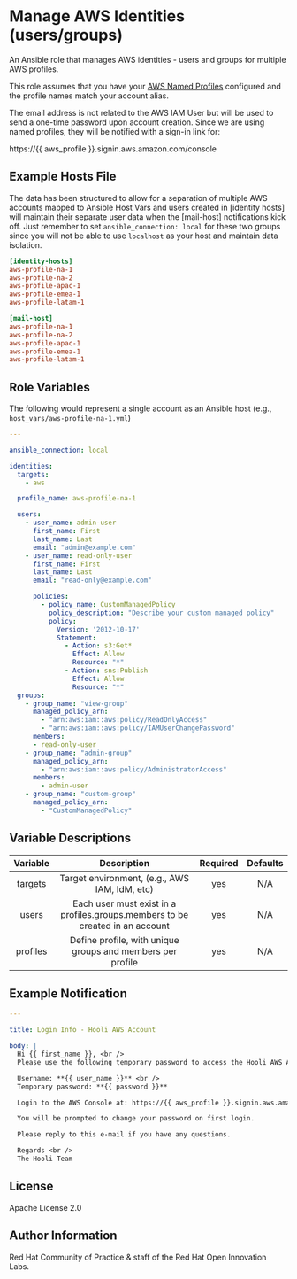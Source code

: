 Manage AWS Identities (users/groups)
==========================================

An Ansible role that manages AWS identities - users and groups for multiple AWS profiles.

This role assumes that you have your [AWS Named Profiles](https://docs.aws.amazon.com/cli/latest/userguide/cli-configure-profiles.html) configured and the profile names match your account alias.

The email address is not related to the AWS IAM User but will be used to send a one-time password upon account creation. Since we are using named profiles, they will be notified with a sign-in link for:

https://{{ aws_profile }}.signin.aws.amazon.com/console

Example Hosts File
------------------

The data has been structured to allow for a separation of multiple AWS accounts mapped to Ansible Host Vars and users created in [identity hosts] will maintain their separate user data when the [mail-host] notifications kick off. Just remember to set `ansible_connection: local` for these two groups since you will not be able to use `localhost` as your host and maintain data isolation.

```ini
[identity-hosts]
aws-profile-na-1
aws-profile-na-2
aws-profile-apac-1
aws-profile-emea-1
aws-profile-latam-1

[mail-host]
aws-profile-na-1
aws-profile-na-2
aws-profile-apac-1
aws-profile-emea-1
aws-profile-latam-1
```

Role Variables
--------------

The following would represent a single account as an Ansible host (e.g., `host_vars/aws-profile-na-1.yml`)

```yaml
---

ansible_connection: local

identities:
  targets:
    - aws

  profile_name: aws-profile-na-1

  users:
    - user_name: admin-user
      first_name: First
      last_name: Last
      email: "admin@example.com"
    - user_name: read-only-user
      first_name: First
      last_name: Last
      email: "read-only@example.com"

      policies:
        - policy_name: CustomManagedPolicy
          policy_description: "Describe your custom managed policy"
          policy:
            Version: '2012-10-17'
            Statement:
              - Action: s3:Get*
                Effect: Allow
                Resource: "*"
              - Action: sns:Publish
                Effect: Allow
                Resource: "*"
  groups:
    - group_name: "view-group"
      managed_policy_arn:
        - "arn:aws:iam::aws:policy/ReadOnlyAccess"
        - "arn:aws:iam::aws:policy/IAMUserChangePassword"
      members:
      - read-only-user
    - group_name: "admin-group"
      managed_policy_arn:
        - "arn:aws:iam::aws:policy/AdministratorAccess"
      members:
        - admin-user
    - group_name: "custom-group"
      managed_policy_arn:
        - "CustomManagedPolicy"
```

Variable Descriptions
---------------------

| Variable | Description | Required | Defaults |
|:--------:|:-----------:|:--------:|:--------:|
|targets|Target environment, (e.g., AWS IAM, IdM, etc)|yes|N/A|
|users|Each user must exist in a profiles.groups.members to be created in an account|yes|N/A|
|profiles|Define profile, with unique groups and members per profile|yes|N/A|

Example Notification
--------------------

```yaml
---

title: Login Info - Hooli AWS Account

body: |
  Hi {{ first_name }}, <br />
  Please use the following temporary password to access the Hooli AWS Account

  Username: **{{ user_name }}** <br />
  Temporary password: **{{ password }}**

  Login to the AWS Console at: https://{{ aws_profile }}.signin.aws.amazon.com/console

  You will be prompted to change your password on first login.

  Please reply to this e-mail if you have any questions.

  Regards <br />
  The Hooli Team
```

License
-------

Apache License 2.0


Author Information
------------------

Red Hat Community of Practice & staff of the Red Hat Open Innovation Labs.
